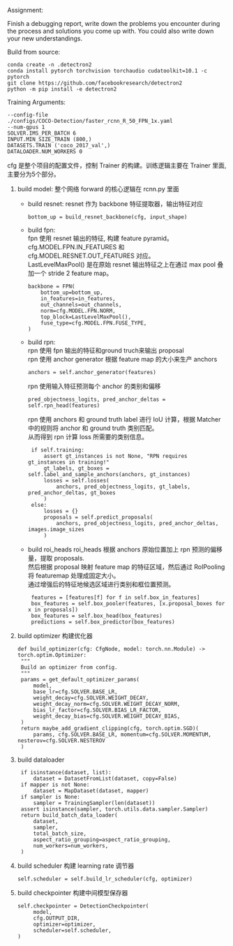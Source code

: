 
Assignment:

Finish a debugging report, write down the problems you encounter during the
process and solutions you come up with. You could also write down your new 
understandings.

Build from source:
```
conda create -n .detectron2
conda install pytorch torchvision torchaudio cudatoolkit=10.1 -c pytorch
git clone https://github.com/facebookresearch/detectron2
python -m pip install -e detectron2
```


Training Arguments:
```
--config-file 
./configs/COCO-Detection/faster_rcnn_R_50_FPN_1x.yaml 
--num-gpus 1 
SOLVER.IMS_PER_BATCH 6 
INPUT.MIN_SIZE_TRAIN (800,) 
DATASETS.TRAIN ('coco_2017_val',) 
DATALOADER.NUM_WORKERS 0
```


cfg 是整个项目的配置文件，控制 Trainer 的构建。训练逻辑主要在 Trainer 里面, 主要分为5个部分。

1. build model: 整个网络 forward 的核心逻辑在 rcnn.py 里面 
    + build resnet: resnet 作为 backbone 特征提取器，输出特征对应 
        ```
        bottom_up = build_resnet_backbone(cfg, input_shape)
        ```
    + build fpn: \
      fpn 使用 resnet 输出的特征, 构建 feature pyramid。 \
      cfg.MODEL.FPN.IN_FEATURES 和 cfg.MODEL.RESNET.OUT_FEATURES 对应。 \
      LastLevelMaxPool() 是在原始 resnet 输出特征之上在通过 max pool 叠加一个 stride 2 feature map。
        ```
        backbone = FPN(
            bottom_up=bottom_up,
            in_features=in_features,
            out_channels=out_channels,
            norm=cfg.MODEL.FPN.NORM,
            top_block=LastLevelMaxPool(),
            fuse_type=cfg.MODEL.FPN.FUSE_TYPE,
        )
        ```
     + build rpn: \
       rpn 使用 fpn 输出的特征和ground truch来输出 proposal \
       rpn 使用 anchor generator 根据 feature map 的大小来生产 anchors
       ```
       anchors = self.anchor_generator(features)
       ```
       rpn 使用输入特征预测每个 anchor 的类别和偏移
       ```
       pred_objectness_logits, pred_anchor_deltas = self.rpn_head(features)
       ```
       rpn 使用 anchors 和 ground truth label 进行 IoU 计算，根据 Matcher 中的规则将 anchor 和 ground truth 类别匹配。\
       从而得到 rpn 计算 loss 所需要的类别信息。 
       ```
        if self.training:
            assert gt_instances is not None, "RPN requires gt_instances in training!"
            gt_labels, gt_boxes = self.label_and_sample_anchors(anchors, gt_instances)
            losses = self.losses(
                anchors, pred_objectness_logits, gt_labels, pred_anchor_deltas, gt_boxes
            )
        else:
            losses = {}
            proposals = self.predict_proposals(
                anchors, pred_objectness_logits, pred_anchor_deltas, images.image_sizes
            )
        ```
     + build roi_heads
       roi_heads 根据 anchors 原始位置加上 rpn 预测的偏移量，提取 proposals.\
       然后根据 proposal 映射 feature map 的特征区域，然后通过 RoIPooling 将 featuremap 处理成固定大小。\
       通过增强后的特征地候选区域进行类别和框位置预测。
       ```
        features = [features[f] for f in self.box_in_features]
        box_features = self.box_pooler(features, [x.proposal_boxes for x in proposals])
        box_features = self.box_head(box_features)
        predictions = self.box_predictor(box_features)
       ```
       
2. build optimizer
   构建优化器
   ```
   def build_optimizer(cfg: CfgNode, model: torch.nn.Module) -> torch.optim.Optimizer:
    """
    Build an optimizer from config.
    """
    params = get_default_optimizer_params(
        model,
        base_lr=cfg.SOLVER.BASE_LR,
        weight_decay=cfg.SOLVER.WEIGHT_DECAY,
        weight_decay_norm=cfg.SOLVER.WEIGHT_DECAY_NORM,
        bias_lr_factor=cfg.SOLVER.BIAS_LR_FACTOR,
        weight_decay_bias=cfg.SOLVER.WEIGHT_DECAY_BIAS,
    )
    return maybe_add_gradient_clipping(cfg, torch.optim.SGD)(
        params, cfg.SOLVER.BASE_LR, momentum=cfg.SOLVER.MOMENTUM, nesterov=cfg.SOLVER.NESTEROV
    )
   ```

3. build dataloader
   ```
    if isinstance(dataset, list):
        dataset = DatasetFromList(dataset, copy=False)
    if mapper is not None:
        dataset = MapDataset(dataset, mapper)
    if sampler is None:
        sampler = TrainingSampler(len(dataset))
    assert isinstance(sampler, torch.utils.data.sampler.Sampler)
    return build_batch_data_loader(
        dataset,
        sampler,
        total_batch_size,
        aspect_ratio_grouping=aspect_ratio_grouping,
        num_workers=num_workers,
    )
   ```
   
4. build scheduler
   构建 learning rate 调节器
   ```
   self.scheduler = self.build_lr_scheduler(cfg, optimizer)
   ```

5. build checkpointer
   构建中间模型保存器
   ```
   self.checkpointer = DetectionCheckpointer(
        model, 
        cfg.OUTPUT_DIR,
        optimizer=optimizer,
        scheduler=self.scheduler,
   )
   ```




